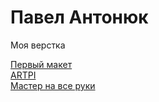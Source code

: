 # Павел Антонюк
Моя верстка

[Первый макет](https://antonyukpavel.github.io/src_1/)  
[ARTPI](https://antonyukpavel.github.io/src_2/)  
[Мастер на все руки](https://antonyukpavel.github.io/src_3/)  
